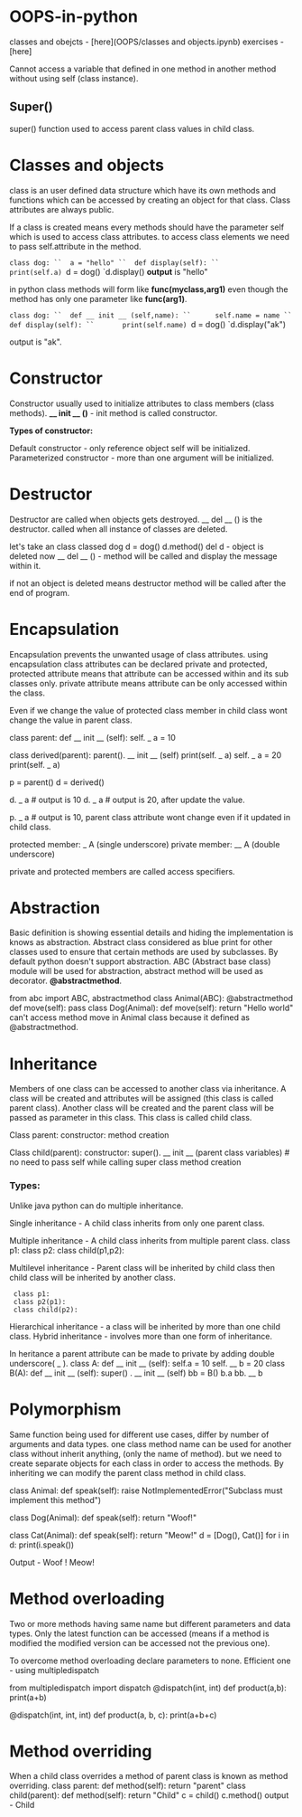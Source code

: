 # OOPS-in-python
classes and obejcts - [here](OOPS/classes and objects.ipynb)
exercises - [here]

Cannot access a variable that defined in one method in another method without using self (class instance).

## Super() 
super() function used to access parent class values in child class.

# Classes and objects

class is an user defined data structure which have its own methods and functions which can be accessed by creating an object for that class. Class attributes are always public.

If a class is created means every methods should have the parameter self which is used to access class attributes. to access class elements we need to pass self.attribute in the method.

`class dog:
``	a = "hello"
``	def display(self):
``		print(self.a)
`d = dog()
`d.display()
**output** is "hello"

in python class methods will form like **func(myclass,arg1)** even though the method has only one parameter like **func(arg1)**.

`class dog:
``	def __ init __ (self,name):
``		self.name = name
``	def display(self):
``		 print(self.name)
`d = dog()
`d.display("ak")

output is "ak".

# Constructor

Constructor usually used to initialize attributes to class members (class methods). 
**__ init __ ()** - init method is called constructor. 

**Types of constructor:**

Default constructor - only reference object self will be initialized.
Parameterized constructor - more than one argument will be initialized.

# Destructor

Destructor are called when objects gets destroyed. __ del __ () is the destructor. called when all instance of classes are deleted. 

let's take an class classed dog
d = dog()
d.method()
del d - object is deleted now __ del __ () - method will be called and display the message within it.

if not an object is deleted means destructor method will be called after the end of program.
# Encapsulation

Encapsulation prevents the unwanted usage of class attributes. using encapsulation class attributes can be declared private and protected, protected attribute means that attribute can be accessed within and its sub classes only. private attribute means attribute can be only accessed within the class.

Even if we change the value of protected class member in child class wont change the value in parent class.

class parent:
	def __ init __ (self):
		self. _ a = 10

class derived(parent):
	parent(). __ init __ (self)
	print(self. _ a)
	self. _ a = 20
	print(self. _ a)
	
p = parent()
d = derived()

d. _ a # output is 10
d. _ a # output is 20, after update the value. 

p. _ a # output is 10, parent class attribute wont change even if it updated in child class.

protected member: _ A (single underscore)
private member:  __ A (double underscore)

private and protected members are called access specifiers. 
# Abstraction

Basic definition is showing essential details and hiding the implementation is knows as abstraction.
Abstract class considered as blue print for other classes used to ensure that certain methods are used by subclasses. By default python doesn't support abstraction. ABC (Abstract base class) module will be used for abstraction, abstract method will be used as decorator. 
**@abstractmethod**.

from abc import ABC, abstractmethod
class Animal(ABC):
	@abstractmethod
	def  move(self):
		pass
class Dog(Animal):
	def move(self):
		return "Hello world"
can't access method move in Animal class because it defined as @abstractmethod.



# Inheritance

Members of one class can be accessed to another class via inheritance. 
A class will be created and attributes will be assigned (this class is called parent class).
Another class will be created and the parent class will be passed as parameter in this class.
This class is called child class.

Class parent:
		 constructor:
		 method creation

Class child(parent):
		 constructor:
		 super(). __ init __ (parent class variables) # no need to pass self while calling super class
		 method creation
### Types:

Unlike java python can do multiple inheritance.

Single inheritance - A child class inherits from only one parent class.

Multiple inheritance - A child class inherits from multiple parent class.
	 class p1:
     class p2:
     class child(p1,p2):

Multilevel inheritance - Parent class will be inherited by child class then child class will be inherited by another class.

	 class p1:
     class p2(p1):
     class child(p2):

Hierarchical inheritance - a class will be inherited by more than one child class.
Hybrid inheritance - involves more than one form of inheritance.

In heritance a parent attribute can be made to private by adding double underscore( _ ).
class A:
    def __ init __ (self):
         self.a = 10
         self. __ b = 20
class B(A):
	def  __ init __ (self):
		super() . __ init __ (self)
bb = B()
b.a
bb. __ b	
# Polymorphism

Same function being used for different use cases, differ by number of arguments and data types.
one class method name can be used for another class without inherit anything, (only the name of method). but we need to create separate objects for each class in order to access the methods. By inheriting we can modify the parent class method in child class.

class Animal:
    def speak(self):
        raise NotImplementedError("Subclass must implement this method")

class Dog(Animal):
    def speak(self):
        return "Woof!"

class Cat(Animal):
    def speak(self):
        return "Meow!"
d = [Dog(), Cat()]
for i in d:
	print(i.speak())

Output - Woof !
		Meow!

# Method overloading

Two or more methods having same name but different parameters and data types. Only the latest function can be accessed (means if a method is modified the modified version can be accessed not the previous one).

To overcome method overloading declare parameters to none.
Efficient one - using multipledispatch

from multipledispatch import dispatch
@dispatch(int, int)
def product(a,b):
	print(a+b)

@dispatch(int, int, int)
def product(a, b, c):
	print(a+b+c)

# Method overriding

When a child class overrides a method of parent class is known as method overriding.
class parent:
	def method(self):
		return "parent"
class child(parent):
	def method(self):
		return "Child"
c = child()
c.method()
output - Child


